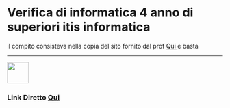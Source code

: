 # Verifica di informatica 4 anno di superiori itis informatica
il compito consisteva nella copia del sito fornito dal prof <a href ="https://github.com/Steccah/4it/blob/master/08_verifica/index.html"> Qui </a>
e basta 
<hr>

<img src ="https://encrypted-tbn0.gstatic.com/images?q=tbn:ANd9GcSreIt0jA2DyQ1YWXReXwlb8f7jWROvqiL_CAtxedKCSQ&s" width="50px">

### Link Diretto <a href="https://ruffoh.github.io/Muletto/index.html"> Qui </a>
